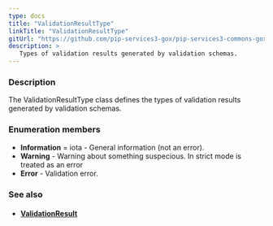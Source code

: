 ```yaml
---
type: docs
title: "ValidationResultType"
linkTitle: "ValidationResultType"
gitUrl: "https://github.com/pip-services3-gox/pip-services3-commons-gox"
description: >
   Types of validation results generated by validation schemas.
---
```


### Description

The ValidationResultType class defines the types of validation results generated by validation schemas.

### Enumeration members

- **Information** = iota - General information (not an error).
- **Warning** - Warning about something suspecious. In strict mode is treated as an error
- **Error** - Validation error.

### See also
- #### [ValidationResult](../validation_result)
